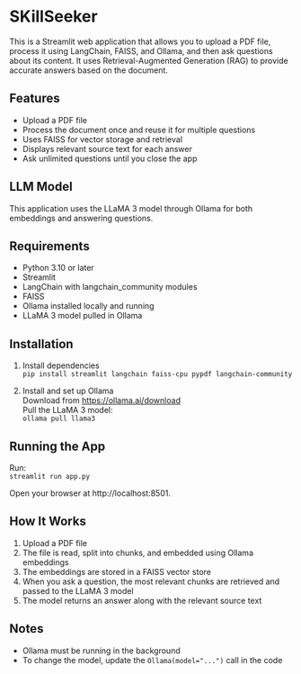 # SKillSeeker

This is a Streamlit web application that allows you to upload a PDF file, process it using LangChain, FAISS, and Ollama, and then ask questions about its content. It uses Retrieval-Augmented Generation (RAG) to provide accurate answers based on the document.

## Features
- Upload a PDF file
- Process the document once and reuse it for multiple questions
- Uses FAISS for vector storage and retrieval
- Displays relevant source text for each answer
- Ask unlimited questions until you close the app

## LLM Model
This application uses the LLaMA 3 model through Ollama for both embeddings and answering questions.

## Requirements
- Python 3.10 or later
- Streamlit
- LangChain with langchain_community modules
- FAISS
- Ollama installed locally and running
- LLaMA 3 model pulled in Ollama

## Installation

1. Install dependencies  
   `pip install streamlit langchain faiss-cpu pypdf langchain-community`

2. Install and set up Ollama  
   Download from https://ollama.ai/download  
   Pull the LLaMA 3 model:  
   `ollama pull llama3`

## Running the App
Run:  
`streamlit run app.py`  

Open your browser at http://localhost:8501.

## How It Works
1. Upload a PDF file
2. The file is read, split into chunks, and embedded using Ollama embeddings
3. The embeddings are stored in a FAISS vector store
4. When you ask a question, the most relevant chunks are retrieved and passed to the LLaMA 3 model
5. The model returns an answer along with the relevant source text

## Notes
- Ollama must be running in the background
- To change the model, update the `Ollama(model="...")` call in the code
